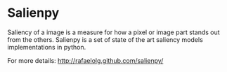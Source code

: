 Salienpy
========
Saliency of a image is a measure for how a pixel or image part stands out from the others. 
Salienpy is a set of state of the art saliency models implementations in python.

For more details: http://rafaelolg.github.com/salienpy/
